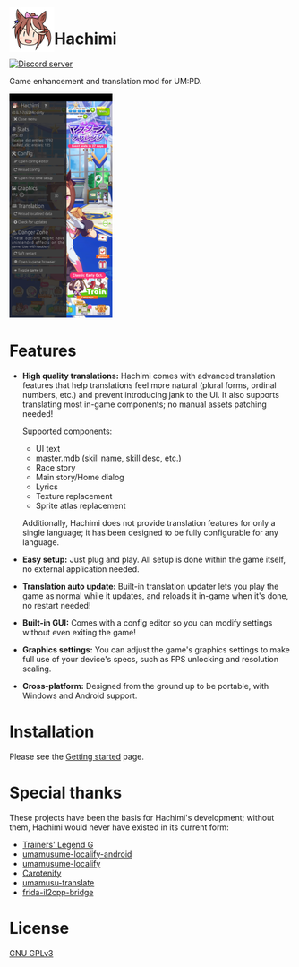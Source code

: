 <img align="left" width="80" height="80" src="assets/icon.png">

# Hachimi
[![Discord server](https://dcbadge.limes.pink/api/server/https://discord.gg/BVEt5FcxEn)](https://discord.gg/BVEt5FcxEn)

Game enhancement and translation mod for UM:PD.

<img height="400" src="assets/screenshot.jpg">

# Features
- **High quality translations:** Hachimi comes with advanced translation features that help translations feel more natural (plural forms, ordinal numbers, etc.) and prevent introducing jank to the UI. It also supports translating most in-game components; no manual assets patching needed!

    Supported components:
    - UI text
    - master.mdb (skill name, skill desc, etc.)
    - Race story
    - Main story/Home dialog
    - Lyrics
    - Texture replacement
    - Sprite atlas replacement

    Additionally, Hachimi does not provide translation features for only a single language; it has been designed to be fully configurable for any language.

- **Easy setup:** Just plug and play. All setup is done within the game itself, no external application needed.
- **Translation auto update:** Built-in translation updater lets you play the game as normal while it updates, and reloads it in-game when it's done, no restart needed!
- **Built-in GUI:** Comes with a config editor so you can modify settings without even exiting the game!
- **Graphics settings:** You can adjust the game's graphics settings to make full use of your device's specs, such as FPS unlocking and resolution scaling.
- **Cross-platform:** Designed from the ground up to be portable, with Windows and Android support.

# Installation
Please see the [Getting started](https://hachimi.leadrdrk.com/docs/hachimi/getting-started.html) page.

# Special thanks
These projects have been the basis for Hachimi's development; without them, Hachimi would never have existed in its current form:

- [Trainers' Legend G](https://github.com/MinamiChiwa/Trainers-Legend-G)
- [umamusume-localify-android](https://github.com/Kimjio/umamusume-localify-android)
- [umamusume-localify](https://github.com/GEEKiDoS/umamusume-localify)
- [Carotenify](https://github.com/KevinVG207/Uma-Carotenify)
- [umamusu-translate](https://github.com/noccu/umamusu-translate)
- [frida-il2cpp-bridge](https://github.com/vfsfitvnm/frida-il2cpp-bridge)

# License
[GNU GPLv3](LICENSE)
